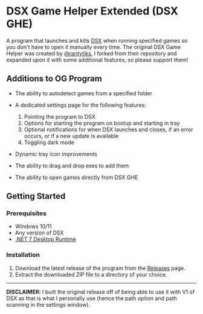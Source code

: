 # DSX Game Helper Extended (DSX GHE)

A program that launches and kills [DSX](https://store.steampowered.com/app/1812620/DSX/) when running specified games so you don't have to open it manually every time. The original DSX Game Helper was created by [@raritytiks](https://github.com/raritytiks), I forked from their repository and expanded upon it with some additional features, so please support them!

## Additions to OG Program
* The ability to autodetect games from a specified folder
* A dedicated settings page for the following features:

  1. Pointing the program to DSX
  2. Options for starting the program on bootup and starting in tray
  3. Optional notifications for when DSX launches and closes, if an error occurs, or if a new update is available
  4. Toggling dark mode
    
* Dynamic tray icon improvements
* The ability to drag and drop exes to add them
* The ability to open games directly from DSX GHE

## Getting Started
### Prerequisites

- Windows 10/11
- Any version of DSX
- [.NET 7 Desktop Runtime](https://dotnet.microsoft.com/en-us/download/dotnet/thank-you/runtime-desktop-7.0.14-windows-x64-installer)

### Installation

1. Download the latest release of the program from the [Releases](https://github.com/raritytiks/dsx-game-helper/releases) page.
2. Extract the downloaded ZIP file to a directory of your choice.
---

**DISCLAIMER:** I built the original release off of being able to use it with V1 of DSX as that is what I personally use (hence the path option and path scanning in the settings window). 
